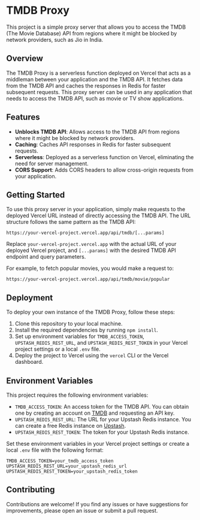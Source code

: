 # TMDB Proxy

This project is a simple proxy server that allows you to access the TMDB (The Movie Database) API from regions where it might be blocked by network providers, such as Jio in India.

## Overview

The TMDB Proxy is a serverless function deployed on Vercel that acts as a middleman between your application and the TMDB API. It fetches data from the TMDB API and caches the responses in Redis for faster subsequent requests. This proxy server can be used in any application that needs to access the TMDB API, such as movie or TV show applications.

## Features

- **Unblocks TMDB API**: Allows access to the TMDB API from regions where it might be blocked by network providers.
- **Caching**: Caches API responses in Redis for faster subsequent requests.
- **Serverless**: Deployed as a serverless function on Vercel, eliminating the need for server management.
- **CORS Support**: Adds CORS headers to allow cross-origin requests from your application.

## Getting Started

To use this proxy server in your application, simply make requests to the deployed Vercel URL instead of directly accessing the TMDB API. The URL structure follows the same pattern as the TMDB API:

```
https://your-vercel-project.vercel.app/api/tmdb/[...params]
```

Replace `your-vercel-project.vercel.app` with the actual URL of your deployed Vercel project, and `[...params]` with the desired TMDB API endpoint and query parameters.

For example, to fetch popular movies, you would make a request to:

```
https://your-vercel-project.vercel.app/api/tmdb/movie/popular
```

## Deployment

To deploy your own instance of the TMDB Proxy, follow these steps:

1. Clone this repository to your local machine.
2. Install the required dependencies by running `npm install`.
3. Set up environment variables for `TMDB_ACCESS_TOKEN`, `UPSTASH_REDIS_REST_URL`, and `UPSTASH_REDIS_REST_TOKEN` in your Vercel project settings or a local `.env` file.
4. Deploy the project to Vercel using the `vercel` CLI or the Vercel dashboard.

## Environment Variables

This project requires the following environment variables:

- `TMDB_ACCESS_TOKEN`: An access token for the TMDB API. You can obtain one by creating an account on [TMDB](https://www.themoviedb.org/) and requesting an API key.
- `UPSTASH_REDIS_REST_URL`: The URL for your Upstash Redis instance. You can create a free Redis instance on [Upstash](https://upstash.com/).
- `UPSTASH_REDIS_REST_TOKEN`: The token for your Upstash Redis instance.

Set these environment variables in your Vercel project settings or create a local `.env` file with the following format:

```
TMDB_ACCESS_TOKEN=your_tmdb_access_token
UPSTASH_REDIS_REST_URL=your_upstash_redis_url
UPSTASH_REDIS_REST_TOKEN=your_upstash_redis_token
```

## Contributing

Contributions are welcome! If you find any issues or have suggestions for improvements, please open an issue or submit a pull request.
